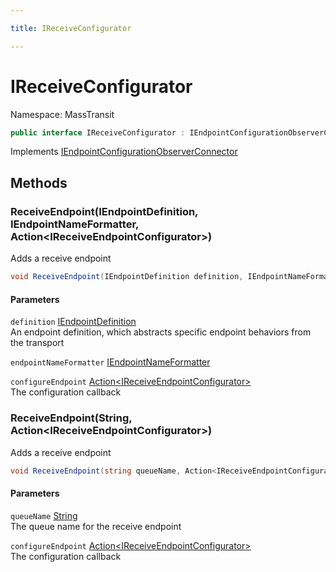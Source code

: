 ```yaml
---

title: IReceiveConfigurator

---
```


# IReceiveConfigurator

Namespace: MassTransit

```csharp
public interface IReceiveConfigurator : IEndpointConfigurationObserverConnector
```

Implements [IEndpointConfigurationObserverConnector](../masstransit/iendpointconfigurationobserverconnector)

## Methods

### **ReceiveEndpoint(IEndpointDefinition, IEndpointNameFormatter, Action\<IReceiveEndpointConfigurator\>)**

Adds a receive endpoint

```csharp
void ReceiveEndpoint(IEndpointDefinition definition, IEndpointNameFormatter endpointNameFormatter, Action<IReceiveEndpointConfigurator> configureEndpoint)
```

#### Parameters

`definition` [IEndpointDefinition](../masstransit/iendpointdefinition)<br/>
An endpoint definition, which abstracts specific endpoint behaviors from the transport

`endpointNameFormatter` [IEndpointNameFormatter](../masstransit/iendpointnameformatter)<br/>

`configureEndpoint` [Action\<IReceiveEndpointConfigurator\>](https://learn.microsoft.com/en-us/dotnet/api/system.action-1)<br/>
The configuration callback

### **ReceiveEndpoint(String, Action\<IReceiveEndpointConfigurator\>)**

Adds a receive endpoint

```csharp
void ReceiveEndpoint(string queueName, Action<IReceiveEndpointConfigurator> configureEndpoint)
```

#### Parameters

`queueName` [String](https://learn.microsoft.com/en-us/dotnet/api/system.string)<br/>
The queue name for the receive endpoint

`configureEndpoint` [Action\<IReceiveEndpointConfigurator\>](https://learn.microsoft.com/en-us/dotnet/api/system.action-1)<br/>
The configuration callback
